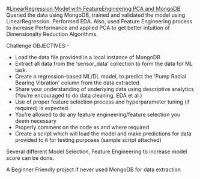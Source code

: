 #[LinearRegression Model with FeatureEngineering PCA and MongoDB](https://github.com/rafipatel/LinearRegression-Model-with-EDA-FeatureEngineering-PCA-and-MongoDB)
Queried the data using MongoDB, trained and validated the model using LinearRegression. Performed EDA. Also, used Feature Engineering process to increase Performance and applied PCA to get better intuition of Dimensionalty Reduction Algorithms.

Challenge OBJECTIVES:-
- Load the data file provided in a local instance of MongoDB
- Extract all data from the ‘sensor_data’ collection to form the data for ML task.
- Create a regression-based ML/DL model, to predict the 'Pump Radial Bearing Vibration' column from the data extracted.
- Share your understanding of underlying data using descriptive analytics (You’re encouraged to do data cleaning, EDA et al.)
- Use of proper feature selection process and hyperparameter tuning (if required) is expected. 
- You’re allowed to do any feature engineering/feature selection you deem necessary
- Properly comment on the code as and where required
- Create a script which will load the model and make predictions for data provided to it for testing purposes (sample script attached)


Several different Model Selection, Feature Engineering to increase model score can be done.

A Beginner Friendly project if never used MongoDB for data extraction
